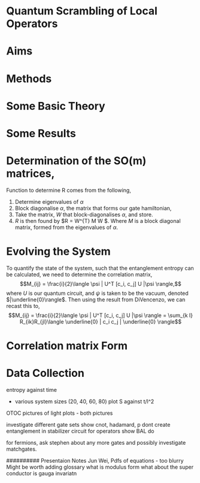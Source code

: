 # Quantum Scrambling of Local Operators

# Aims

# Methods

# Some Basic Theory

# Some Results


# Determination of the SO(m) matrices, 

Function to determine R comes from the following, 
1. Determine eigenvalues of $\alpha$
1. Block diagonalise $\alpha$, the matrix that forms our gate hamiltonian, 
2. Take the matrix, $W$ that block-diagonalises $\alpha$, and store. 
4. $R$ is then found by $R = W^{T} M W $. Where $M$ is a block diagonal matrix, formed from    the eigenvalues of $\alpha$.


# Evolving the System

To quantify the state of the system, such that the entanglement entropy can be calculated, we need
to determine the correlation matrix, $$M_{ij} = \frac{i}{2}\langle \psi | U^T [c_i, c_j] U |\psi \rangle,$$ where $U$ is our
quantum circuit, and $\psi$ is taken to be the vacuum, denoted $|\underline{0}\rangle$. Then using
the result from DiVencenzo, we can recast this to, 
$$M_{ij} = \frac{i}{2}\langle \psi | U^T [c_i, c_j] U |\psi \rangle = \sum_{k l} R_{ik}R_{jl}\langle \underline{0} | c_i c_j  |
\underline{0} \rangle$$

# Correlation matrix Form




# Data Collection

entropy against time 
- various system sizes (20, 40, 60, 80) plot S against t/l^2

OTOC pictures of light plots - both pictures

investigate different gate sets
show cnot, hadamard, p dont create entanglement in stabilizer circuit for operators
show BAL do

for fermions, ask stephen about any more gates and possibly investigate matchgates.







##########
Presentaion Notes 
Jun Wei, 
Pdfs of equations - too blurry 
Might be worth adding glossary 
what is modulus form
what about the super conductor is gauga invariatn 

